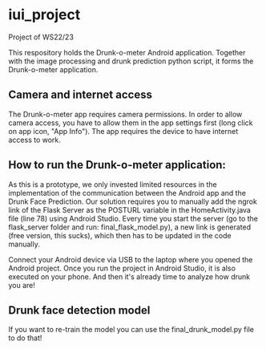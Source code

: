 # iui_project
Project of WS22/23

This respository holds the Drunk-o-meter Android application. Together with the image processing and drunk prediction python script, it forms the Drunk-o-meter application.

## Camera and internet access

The Drunk-o-meter app requires camera permissions. In order to allow camera access, you have to allow them in the app settings first (long click on app icon, "App Info").
The app requires the device to have internet access to work.

## How to run the Drunk-o-meter application:

As this is a prototype, we only invested limited resources in the implementation of the communication between the Android app and the Drunk Face Prediction. Our solution requires you to manually add the ngrok link of the Flask Server as the POSTURL variable in the HomeActivity.java file (line 78) using Android Studio. Every time you start the server (go to the flask_server folder and run: final_flask_model.py), a new link is generated (free version, this sucks), which then has to be updated in the code manually.

Connect your Android device via USB to the laptop where you opened the Android project. Once you run the project in Android Studio, it is also executed on your phone. And then it's already time to analyze how drunk you are!

## Drunk face detection model 

If you want to re-train the model you can use the final_drunk_model.py file to do that!

